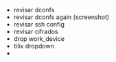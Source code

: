 - revisar dconfs
- revisar dconfs again (screenshot)
- revisar ssh config
- revisar cifrados
- drop work_device
- tilix dropdown
- 
